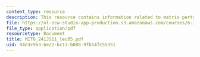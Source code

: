 ```yaml
---
content_type: resource
description: This resource contains information related to matrix perturbations.
file: https://ol-ocw-studio-app-production.s3.amazonaws.com/courses/6-241j-dynamic-systems-and-control-spring-2011/94e3c9b36e22bc13b0889fb54fc55351_MIT6_241JS11_lec05.pdf
file_type: application/pdf
resourcetype: Document
title: MIT6_241JS11_lec05.pdf
uid: 94e3c9b3-6e22-bc13-b088-9fb54fc55351
---
```


